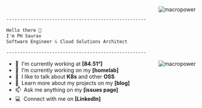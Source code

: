 <a href="#macropower-title">
  <img src="https://github-readme-stats.vercel.app/api/top-langs/?username=phsaurav&theme=nord&show_icons=true&hide_border=true&layout=compact" alt="macropower" align="right" />
</a>

```css

----------------------------------------------------

Hello there 👋
I'm PH Saurav
Software Engineer & Cloud Solutions Architect

----------------------------------------------------

```
<a href="#macropower-title">
  <img src="https://streak-stats.demolab.com/?user=phsaurav&theme=ayu-mirage&hide_border=true" alt="macropower" align="right" />
</a>

- :office: &nbsp;I'm currently working at **[84.51°]**
- :seedling: &nbsp;I’m currently working on my **[homelab]**
- :speech_balloon: &nbsp;I like to talk about **K8s** and other **OSS**
- :book: &nbsp;Learn more about my projects on my **[blog]**
- :mailbox: &nbsp;Ask me anything on my **[issues page]**
- :computer: &nbsp;Connect with me on **[LinkedIn]**


<p float="left
<img width="1000" float="left" src="https://streak-stats.demolab.com/?user=phsaurav&theme=ayu-mirage&hide_border=true" /></p>
<p float="left">


